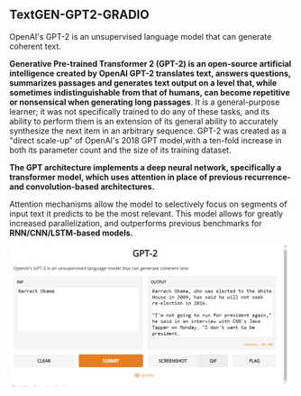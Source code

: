 ## TextGEN-GPT2-GRADIO

OpenAI's GPT-2 is an unsupervised language model that can generate coherent text.

**Generative Pre-trained Transformer 2 (GPT-2) is an open-source artificial intelligence created by OpenAI GPT-2 translates text, answers questions, summarizes passages and generates text output on a level that, while sometimes indistinguishable from that of humans, can become repetitive or nonsensical when generating long passages**. It is a general-purpose learner; it was not specifically trained to do any of these tasks, and its ability to perform them is an extension of its general ability to accurately synthesize the next item in an arbitrary sequence. GPT-2 was created as a "direct scale-up" of OpenAI's 2018 GPT model,with a ten-fold increase in both its parameter count and the size of its training dataset.

**The GPT architecture implements a deep neural network, specifically a transformer model, which uses attention in place of previous recurrence- and convolution-based architectures.** 

Attention mechanisms allow the model to selectively focus on segments of input text it predicts to be the most relevant. This model allows for greatly increased parallelization, and outperforms previous benchmarks for **RNN/CNN/LSTM-based models.**

<img src="Gpt2.png">
